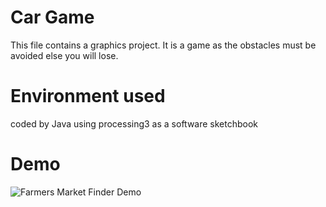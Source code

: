 # Car Game
This file contains a graphics project.
It is a game as the obstacles must be avoided else you will lose.

# Environment used
coded by Java using processing3 as a software sketchbook

# Demo
![Farmers Market Finder Demo](Demo.gif)
